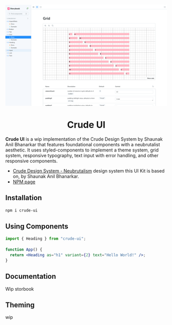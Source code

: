 <div align="center">
   <img src="https://raw.githubusercontent.com/j-yue/CrudeUI/main/crude.png" alt="Crude UI, React UI Kit with neobrutalist aesthetic.">
</div>

<h1 align="center">Crude UI</h1>

**Crude UI** is a wip implementation of the Crude Design System by Shaunak Anil Bhanarkar that features foundational components with a neubrutalist aesthetic. It uses styled-components to implement a theme system, grid system, responsive typography, text input with error handling, and other responsive components.

- [Crude Design System - Neubrutalism](https://www.figma.com/community/file/1239679378684173808) design system this UI Kit is based on, by Shaunak Anil Bhanarkar.
- [NPM page](https://www.npmjs.com/package/crude-ui)

## Installation

```bash
npm i crude-ui
```

## Using Components

```jsx
import { Heading } from "crude-ui";

function App() {
  return <Heading as="h1" variant={2} text="Hello World!" />;
}
```

## Documentation

Wip storbook

## Theming

wip
